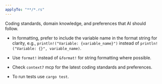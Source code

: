 ```yaml
---
applyTo: "**/*.rs"
---
```


Coding standards, domain knowledge, and preferences that AI should follow.

- In formatting, prefer to include the variable name in the format string for clarity, e.g., `println!("Variable: {variable_name}")` instead of `println!("Variable: {}", variable_name)`.
- Use `format!` instead of `&format!` for string formatting where possible.
- Check `context7` mcp for the latest coding standards and preferences.

- To run tests use `cargo test`.
